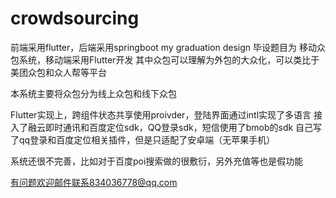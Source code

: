 # crowdsourcing

前端采用flutter，后端采用springboot
my graduation design
毕设题目为  移动众包系统，移动端采用Flutter开发
其中众包可以理解为外包的大众化，可以类比于美团众包和众人帮等平台

本系统主要将众包分为线上众包和线下众包

Flutter实现上，跨组件状态共享使用proivder，登陆界面通过intl实现了多语言
接入了融云即时通讯和百度定位sdk，QQ登录sdk，短信使用了bmob的sdk
自己写了qq登录和百度定位相关插件，但是只适配了安卓端（无苹果手机）



系统还很不完善，比如对于百度poi搜索做的很敷衍，另外充值等也是假功能

有问题欢迎邮件联系834036778@qq.com
